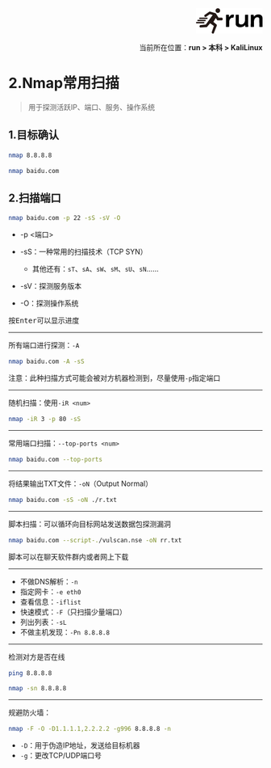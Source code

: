 <div align="right"><a href="https://github.com/YuXiang187/run"><img src="./assets/run.png"></a></div>
<p align="right">当前所在位置：<strong>run > 本科 > KaliLinux</strong></p>

# 2.Nmap常用扫描

> 用于探测活跃IP、端口、服务、操作系统

## 1.目标确认

```bash
nmap 8.8.8.8
```

```bash
nmap baidu.com
```

## 2.扫描端口

```bash
nmap baidu.com -p 22 -sS -sV -O
```

* -p <端口>
* -sS：一种常用的扫描技术（TCP SYN）
  * 其他还有：`sT`、`sA`、`sW`、`sM`、`sU`、`sN`……

* -sV：探测服务版本
* -O：探测操作系统

按<kbd>Enter</kbd>可以显示进度

---

所有端口进行探测：`-A`

```bash
nmap baidu.com -A -sS
```

注意：此种扫描方式可能会被对方机器检测到，尽量使用`-p`指定端口

---

随机扫描：使用`-iR <num>`

```bash
nmap -iR 3 -p 80 -sS
```

---

常用端口扫描：`--top-ports <num>`

```bash
nmap baidu.com --top-ports
```

---

将结果输出TXT文件：`-oN`（Output Normal）

```bash
nmap baidu.com -sS -oN ./r.txt
```

---

脚本扫描：可以循环向目标网站发送数据包探测漏洞

```bash
nmap baidu.com --script-./vulscan.nse -oN rr.txt
```

脚本可以在聊天软件群内或者网上下载

---

* 不做DNS解析：`-n`
* 指定网卡：`-e eth0`
* 查看信息：`-iflist`
* 快速模式：`-F`（只扫描少量端口）
* 列出列表：`-sL`
* 不做主机发现：`-Pn 8.8.8.8`

---

检测对方是否在线

```bash
ping 8.8.8.8
```

```bash
nmap -sn 8.8.8.8
```

---

规避防火墙：

```bash
nmap -F -O -D1.1.1.1,2.2.2.2 -g996 8.8.8.8 -n
```

* `-D`：用于伪造IP地址，发送给目标机器
* `-g`：更改TCP/UDP端口号